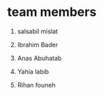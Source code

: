 # team members 

1. salsabil mislat 

2. Ibrahim Bader 

3. Anas Abuhatab

4. Yahia labib

5. Rihan founeh